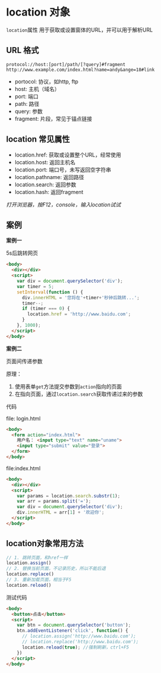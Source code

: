 # location 对象

`location`属性 用于获取或设置窗体的URL，并可以用于解析URL

## URL 格式

```
protocol://host:[port]/path/[?query]#fragment
http://www.example.com/index.html?name=andy&ange=18#link
```

- portocol: 协议，如http, ftp
- host: 主机（域名）
- port: 端口
- path: 路径
- query: 参数
- fragment: 片段，常见于锚点链接

## location 常见属性

- location.href: 获取或设置整个URL，经常使用
- location.host: 返回主机名
- location.port: 端口号，未写返回空字符串
- location.pathname: 返回路径
- location.search: 返回参数
- location.hash: 返回fragment

*打开浏览器，按F12，console，输入location试试*

## 案例

**案例一**

5s后跳转网页

```html
<body>
  <div></div>
  <script>
    var div = document.querySelector('div');
    var timer = 5;
    setInterval(function () {
      div.innerHTML = '您将在'+timer+'秒钟后跳转...';
      timer--;
      if (timer === 0) {
        location.href = 'http://www.baidu.com';
      }
    }, 1000);
  </script>
</body>
```

**案例二**

页面间传递参数

原理：

1. 使用表单`get`方法提交参数到`action`指向的页面
2. 在指向页面，通过`location.search`获取传递过来的参数

代码

file: login.html

```html
<body>
  <form action="index.html">
    用户名： <input type="text" name="uname">
    <input type="submit" value="登录">
  </form>
</body>
```

file:index.html

```html
<body>
  <div></div>
  <script>
    var params = location.search.substr(1);
    var arr = params.split('=');
    var div = document.querySelector('div');
    div.innerHTML = arr[1] + '欢迎你';
  </script>
</body>
```

## location对象常用方法

```js
// 1. 跳转页面，和href一样
location.assign()
// 2. 替换当前页面，不记录历史，所以不能后退
location.replace()
// 3. 重新加载页面，相当于F5
location.reload()
```


测试代码

```html
<body>
  <button>点击</button>
  <script>
    var btn = document.querySelector('button');
    btn.addEventListener('click', function() {
      // location.assign('http://www.baidu.com');
      // location.replace('http://www.baidu.com');
      location.reload(true); //强制刷新，ctrl+F5
    })
  </script>
</body>
```
